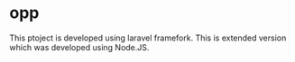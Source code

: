 # opp
This ptoject is developed using laravel framefork.  This is extended version which was developed using Node.JS.
